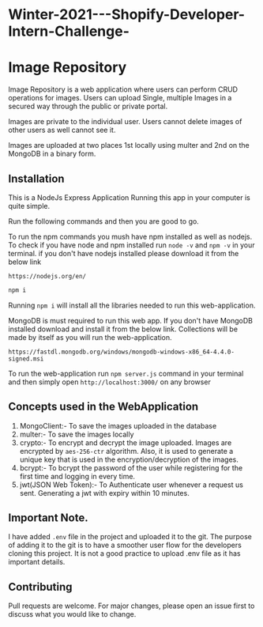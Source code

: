 # Winter-2021---Shopify-Developer-Intern-Challenge-
# Image Repository

Image Repository is a web application where users can perform CRUD operations for images.
Users can upload Single, multiple Images in a secured way through the public or private portal.

Images are private to the individual user. Users cannot delete images of other users as well cannot see it.

Images are uploaded at two places 1st locally using multer and 2nd on the MongoDB in a binary form.



## Installation

This is a NodeJs Express Application Running this app in your computer is quite simple.

Run the following commands and then you are good to go.

To run the npm commands you mush have npm installed as well as nodejs. To check if you have node and npm installed run `node -v` and `npm -v` in your terminal. if you don't have nodejs installed please download it from the below link

`https://nodejs.org/en/`


```bash
npm i
```
Running `npm i` will install all the libraries needed to run this web-application.

MongoDB is must required to run this web app. If you don't have MongoDB installed download and install it from the below link. Collections will be made by itself as you will run the web-application.

`https://fastdl.mongodb.org/windows/mongodb-windows-x86_64-4.4.0-signed.msi`

To run the web-application run `npm server.js` command in your terminal and then simply open `http://localhost:3000/` on any browser

## Concepts used in the WebApplication
1. MongoClient:- To save the images uploaded in the database
2. multer:- To save the images locally
3. crypto:- To encrypt and decrypt the image uploaded. Images are encrypted by `aes-256-ctr` algorithm. Also, it is used to generate a unique key that is used in the encryption/decryption of the images.
4. bcrypt:- To bcrypt the password of the user while registering for the first time and logging in every time.
5. jwt(JSON Web Token):- To Authenticate user whenever a request us sent. Generating a jwt with expiry within 10 minutes.


## Important Note.
I have added `.env` file in the project and uploaded it to the git. The purpose of adding it to the git is to have a smoother user flow for the developers cloning this project. It is not a good practice to upload .env file as it has important details.

## Contributing
Pull requests are welcome. For major changes, please open an issue first to discuss what you would like to change.

